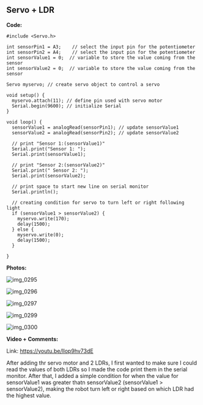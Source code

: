 ## Servo + LDR 

**Code:**

```
#include <Servo.h>

int sensorPin1 = A3;    // select the input pin for the potentiometer
int sensorPin2 = A4;    // select the input pin for the potentiometer
int sensorValue1 = 0;  // variable to store the value coming from the sensor
int sensorValue2 = 0;  // variable to store the value coming from the sensor

Servo myservo; // create servo object to control a servo

void setup() {
  myservo.attach(11); // define pin used with servo motor
  Serial.begin(9600); // initialize Serial
}

void loop() {
  sensorValue1 = analogRead(sensorPin1); // update sensorValue1
  sensorValue2 = analogRead(sensorPin2); // update sensorValue2

  // print "Sensor 1:(sensorValue1)"
  Serial.print("Sensor 1: ");
  Serial.print(sensorValue1);

  // print "Sensor 2:(sensorValue2)"
  Serial.print(" Sensor 2: ");
  Serial.print(sensorValue2);

  // print space to start new line on serial monitor
  Serial.println();

  // creating condition for servo to turn left or right following light
  if (sensorValue1 > sensorValue2) {
    myservo.write(170);
    delay(1500);
  } else {
    myservo.write(0);
    delay(1500);
  }

}

```

**Photos:**

![img_0295](https://user-images.githubusercontent.com/28915361/26897623-006e7334-4b7e-11e7-8efb-c9ff9edc738b.JPG)

![img_0296](https://user-images.githubusercontent.com/28915361/26897624-007140aa-4b7e-11e7-9020-207be7988515.JPG)

![img_0297](https://user-images.githubusercontent.com/28915361/26897626-0073198e-4b7e-11e7-9efe-6751ba2fc25d.JPG)

![img_0299](https://user-images.githubusercontent.com/28915361/26897625-0071f1e4-4b7e-11e7-9b0d-5e64580db4f2.JPG)

![img_0300](https://user-images.githubusercontent.com/28915361/26897627-0073df90-4b7e-11e7-83fd-71dacc8619b0.JPG)

**Video + Comments:**

Link: https://youtu.be/llop9hv73dE

After adding thr servo motor and 2 LDRs, I first wanted to make sure I could read the values of both LDRs so I made the code print them in the serial monitor. After that, I added a simple condition for when the value for sensorValue1 was greater thatn  sensorValue2 (sensorValue1 > sensorValue2), making the robot turn left or right based on which LDR had the highest value.
